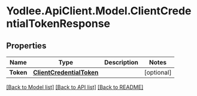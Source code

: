 # Yodlee.ApiClient.Model.ClientCredentialTokenResponse

## Properties

Name | Type | Description | Notes
------------ | ------------- | ------------- | -------------
**Token** | [**ClientCredentialToken**](ClientCredentialToken.md) |  | [optional] 

[[Back to Model list]](../README.md#documentation-for-models) [[Back to API list]](../README.md#documentation-for-api-endpoints) [[Back to README]](../README.md)

